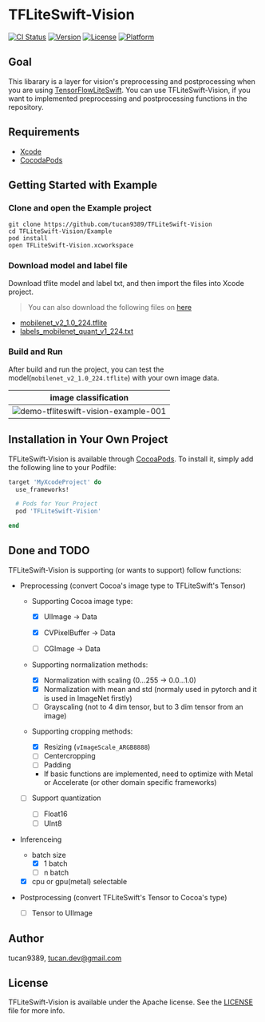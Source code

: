# TFLiteSwift-Vision

[![CI Status](https://img.shields.io/travis/tucan9389/TFLiteSwift-Vision.svg?style=flat)](https://travis-ci.org/tucan9389/TFLiteSwift-Vision)
[![Version](https://img.shields.io/cocoapods/v/TFLiteSwift-Vision.svg?style=flat)](https://cocoapods.org/pods/TFLiteSwift-Vision)
[![License](https://img.shields.io/cocoapods/l/TFLiteSwift-Vision.svg?style=flat)](https://cocoapods.org/pods/TFLiteSwift-Vision)
[![Platform](https://img.shields.io/cocoapods/p/TFLiteSwift-Vision.svg?style=flat)](https://cocoapods.org/pods/TFLiteSwift-Vision)

## Goal

This libarary is a layer for vision's preprocessing and postprocessing when you are using [TensorFlowLiteSwift](https://cocoapods.org/pods/TensorFlowLiteSwift). You can use TFLiteSwift-Vision, if you want to implemented preprocessing and postprocessing functions in the repository. 

## Requirements

- [Xcode](https://developer.apple.com/xcode/)
- [CocodaPods](https://cocoapods.org/)

## Getting Started with Example

### Clone and open the Example project

```shell
git clone https://github.com/tucan9389/TFLiteSwift-Vision
cd TFLiteSwift-Vision/Example
pod install
open TFLiteSwift-Vision.xcworkspace
```

### Download model and label file

Download tflite model and label txt, and then import the files into Xcode project.

> You can also download the following files on [here](https://www.tensorflow.org/lite/guide/hosted_models)
- [mobilenet_v2_1.0_224.tflite](https://github.com/tucan9389/TFLiteSwift-Vision/releases/download/tflite-upload/mobilenet_v2_1.0_224.tflite)
- [labels_mobilenet_quant_v1_224.txt](https://github.com/tucan9389/TFLiteSwift-Vision/releases/download/tflite-upload/labels_mobilenet_quant_v1_224.txt)

### Build and Run

After build and run the project, you can test the model(`mobilenet_v2_1.0_224.tflite`) with your own image data.

| image classification |
| :-: |
| ![demo-tfliteswift-vision-example-001](https://user-images.githubusercontent.com/37643248/130346511-cfdb21ce-c22c-4aec-b1e6-c4da81ae94d5.gif) |



## Installation in Your Own Project

TFLiteSwift-Vision is available through [CocoaPods](https://cocoapods.org). To install
it, simply add the following line to your Podfile:

```ruby
target 'MyXcodeProject' do
  use_frameworks!

  # Pods for Your Project
  pod 'TFLiteSwift-Vision'

end
```

## Done and TODO

TFLiteSwift-Vision is supporting (or wants to support) follow functions:

- Preprocessing (convert Cocoa's image type to TFLiteSwift's Tensor)

  - Supporting Cocoa image type:

    - [x] UIImage → Data

    - [x] CVPixelBuffer → Data
    - [ ] CGImage → Data

  - Supporting normalization methods:

    - [x] Normalization with scaling (0...255 → 0.0...1.0)
    - [x] Normalization with mean and std (normaly used in pytorch and it is used in ImageNet firstly)
    - [ ] Grayscaling (not to 4 dim tensor, but to 3 dim tensor from an image)

  - Supporting cropping methods:

    - [x] Resizing (`vImageScale_ARGB8888`)
    - [ ] Centercropping
    - [ ] Padding
    - If basic functions are implemented, need to optimize with Metal or Accelerate (or other domain specific frameworks)

  - [ ] Support quantization

    - [ ] Float16
    - [ ] UInt8

- Inferenceing

  - batch size
    - [x] 1 batch
    - [ ] n batch
  - [x] cpu or gpu(metal) selectable

- Postprocessing (convert TFLiteSwift's Tensor to Cocoa's type)

  - [ ] Tensor to UIImage

## Author

tucan9389, tucan.dev@gmail.com

## License

TFLiteSwift-Vision is available under the Apache license. See the [LICENSE](LICENSE) file for more info.